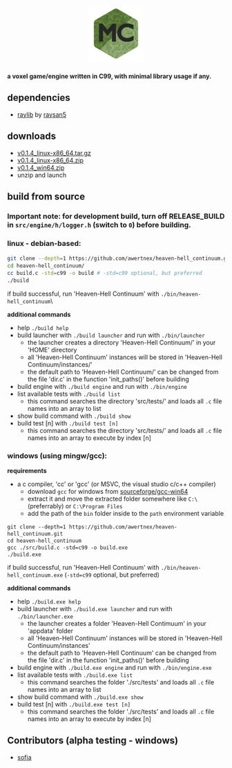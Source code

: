 <h1 align="center">
  <img src="resources/logo/128x128.png" alt="Heaven-Hell Continuum">
</h1>

**a voxel game/engine written in C99, with minimal library usage if any.**

## dependencies
- [raylib](https://github.com/raysan5/raylib) by [raysan5](https://github.com/raysan5)


## downloads
- [v0.1.4_linux-x86_64.tar.gz](https://github.com/awertnex/heaven-hell_continuum/releases/download/v0.1.4-alpha/heaven-hell_continuum-v0.1.4-linux-x86_64.tar.gz)
- [v0.1.4_linux-x86_64.zip](https://github.com/awertnex/heaven-hell_continuum/releases/download/v0.1.4-alpha/heaven-hell_continuum-v0.1.4-linux-x86_64.zip)
- [v0.1.4_win64.zip](https://github.com/awertnex/heaven-hell_continuum/releases/download/v0.1.4-alpha/heaven-hell_continuum-v0.1.4-win64.zip)
- unzip and launch


## build from source

### Important note: for development build, turn off RELEASE_BUILD in `src/engine/h/logger.h` (switch to `0`) before building.

### linux - debian-based:

```bash
git clone --depth=1 https://github.com/awertnex/heaven-hell_continuum.git
cd heaven-hell_continuum/
cc build.c -std=c99 -o build # -std=c99 optional, but preferred
./build
```
if build successful, run 'Heaven-Hell Continuum' with `./bin/heaven-hell_continuum`\

**additional commands**
- help `./build help`
- build launcher with `./build launcher` and run with `./bin/launcher`
    - the launcher creates a directory 'Heaven-Hell Continuum/' in your 'HOME' directory
    - all 'Heaven-Hell Continuum' instances will be stored in 'Heaven-Hell Continuum/instances/'
    - the default path to 'Heaven-Hell Continuum/' can be changed from the file 'dir.c' in the function 'init_paths()' before building
- build engine with `./build engine` and run with `./bin/engine`
- list available tests with `./build list`
    - this command searches the directory 'src/tests/' and loads all `.c` file names into an array to list
- show build command with `./build show`
- build test [n] with `./build test [n]`
    - this command searches the directory 'src/tests/' and loads all `.c` file names into an array to execute by index [n]


### windows (using mingw/gcc):

**requirements**
- a c compiler, 'cc' or 'gcc' (or MSVC, the visual studio c/c++ compiler)
    - download `gcc` for windows from [sourceforge/gcc-win64](https://www.sourceforge.net/projects/gcc-win64/)
    - extract it and move the extracted folder somewhere like `C:\` (preferrably) or `C:\Program Files`
    - add the path of the `bin` folder inside to the `path` environment variable

```command
git clone --depth=1 https://github.com/awertnex/heaven-hell_continuum.git
cd heaven-hell_continuum
gcc ./src/build.c -std=c99 -o build.exe
./build.exe
```
if build successful, run 'Heaven-Hell Continuum' with `./bin/heaven-hell_continuum.exe` (`-std=c99` optional, but preferred)

**additional commands**
- help `./build.exe help`
- build launcher with `./build.exe launcher` and run with `./bin/launcher.exe`
    - the launcher creates a folder 'Heaven-Hell Contimuum' in your 'appdata' folder
    - all 'Heaven-Hell Continuum' instances will be stored in 'Heaven-Hell Continuum/instances'
    - the default path to 'Heaven-Hell Continuum' can be changed from the file 'dir.c' in the function 'init_paths()' before building
- build engine with `./build.exe engine` and run with `./bin/engine.exe`
- list available tests with `./build.exe list`
    - this command searches the folder './src/tests' and loads all `.c` file names into an array to list
- show build command with `./build.exe show`
- build test [n] with `./build.exe test [n]`
    - this command searches the folder './src/tests' and loads all `.c` file names into an array to execute by index [n]

## Contributors (alpha testing - windows)
- [sofia](https://github.com/EdgySofia666)


